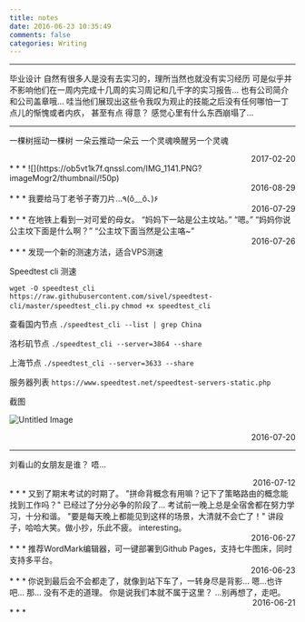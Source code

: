 ```yaml
---
title: notes
date: 2016-06-23 10:35:49
comments: false
categories: Writing
---
```

* * *
毕业设计 
自然有很多人是没有去实习的，理所当然也就没有实习经历 
可是似乎并不影响他们在一周内完成十几周的实习周记和几千字的实习报告... 
也有公司简介和公司盖章哦... 
哇当他们展现出这些令我叹为观止的技能之后没有任何哪怕一丁点儿的惭愧或者内疚， 
甚至有点 
得意？ 
感觉心里有什么东西崩塌了...
* * *
一棵树摇动一棵树
一朵云推动一朵云
一个灵魂唤醒另一个灵魂
<div align = right>2017-02-20</div>
* * *
![](https://ob5vt1k7f.qnssl.com/IMG_1141.PNG?imageMogr2/thumbnail/!50p)
<div align = right>2016-08-29</div>
* * *
我要给马丁老爷子寄刀片...٩(ŏ﹏ŏ、)۶
<div align = right>2016-07-29</div>
* * *
在地铁上看到一对可爱的母女。
“妈妈下一站是公主坟站。”
“嗯。”
“妈妈你说公主坟下面是什么啊？”
“公主坟下面当然是公主咯~”
<div align = right>2016-07-26</div>
* * *
发现一个新的测速方法，适合VPS测速

Speedtest cli 测速

`wget -O speedtest_cli https://raw.githubusercontent.com/sivel/speedtest-cli/master/speedtest_cli.py`
`chmod +x speedtest_cli` 

查看国内节点
`./speedtest_cli --list | grep China`

洛杉矶节点 
`./speedtest_cli --server=3864 --share`

上海节点 
`./speedtest_cli --server=3633 --share`

服务器列表
`https://www.speedtest.net/speedtest-servers-static.php`

截图

![Untitled Image](https://ob5vt1k7f.qnssl.com/5495426634.png)

<div align = right>2016-07-20</div>

* * *
刘看山的女朋友是谁？
唔…
<div align = right>2016-07-12</div>
* * *
又到了期末考试的时期了。
"拼命背概念有用嘛？记下了策略路由的概念能找到工作吗？"
已经过了分分必争的阶段了...
考试前一晚上总是全宿舍都在努力学习，十分和谐。
"要是每天晚上都能见到这样的场景，大清就不会亡了！"
讲段子，哈哈大笑。做小抄，乐此不疲。
interesting。
<div align = right>2016-06-27</div>
* * *
推荐WordMark编辑器，可一键部署到Github Pages，支持七牛图床，同时支持多平台。
<div align = right>2016-06-23</div>
* * *
你说到最后会不会都走了，就像到站下车了，一转身尽是背影…
嗯…也许吧…
那…
没有不走的道理。
你是说我们本就不属于这里？
…别再想了，走吧。
<div align = right>2016-06-21</div>
* * *
